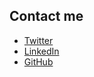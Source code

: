 ## Contact me

- [Twitter](https://twitter.com/aitormagan)
- [LinkedIn](https://linkedin.com/in/aitormagan)
- [GitHub](https://github.com/aitormagan)